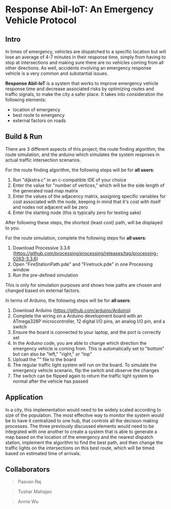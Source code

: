 # Response Abil-IoT: An Emergency Vehicle Protocol

## Intro 
In times of emergency, vehicles are dispatched to a specific location but will lose an average of 4-7 minutes in their response time, simply from having to stop at intersections and making sure there are no vehicles coming from all other directions. As well, accidents involving an emergency response vehicle is a very common and substantial issues.

**Response Abil-IoT** is a system that works to improve emergency vehicle response time and decrease associated risks by optimizing routes and traffic signals, to make the city a safer place. It takes into consideration the following elements: 
+ location of emergency 
+ best route to emergency 
+ external factors on roads

## Build & Run
There are 3 different aspects of this project; the route finding algorithm, the route simulation, and the arduino which simulates the system respnses in actual traffic intersection scenarios. 

For the route finding algorithm, the following steps will be for **all users**:

1) Run "dijkstra.c" in an c-compatible IDE of your choice
2) Enter the value for "number of vertices," which will be the side length of the generated road map matrix
3) Enter the values of the adjacency matrix, assigning specific variables for cost associated with the node, keeping in mind that it's cost with itself and nodes not adjacent will be zero 
4) Enter the starting node (this is typically zero for testing sake) 

After following these steps, the shortest (least cost) path, will be displayed to you. 

For the route simulation, complete the following steps for **all users**:

1) Download Processive 3.3.6 (https://github.com/processing/processing/releases/tag/processing-0263-3.3.6)
2) Open "FireStationPath.pde" and "Firetruck.pde" in one Processing window
3) Run the pre-defined simulation

This is only for simulation purposes and shows how paths are chosen and changed based on external factors. 

In terms of Arduino, the following steps will be for **all users**: 

1) Download Arduino (https://github.com/arduino/Arduino)
2) Complete the wiring on a Arduino development board with an ATmega328P microcontroller, 12 digital I/O pins, an analog I/O pin, and a switch
3) Ensure the board is connected to your laptop, and the port is correctly set
4) In the Arduino code, you are able to change which direction the emergency vehicle is coming from. This is automatically set to "bottom" but can also be "left," "right," or "top"
5) Upload the "" file to the board
6) The regular traffic light system will run on the board. To simulate the emergency vehicle scenario, flip the switch and observe the changes
7) The switch can be flipped again to return the traffic light system to normal after the vehicle has passed

## Application
In a city, this implementation would need to be widely scaled according to size of the population. The most effective way to monitor the system would be to have it centralized to one hub, that controls all the decision making processes. The three previously discussed elements would need to be integrated with one another to create a system that is able to generate a map based on the location of the emergency and the nearest dispatch station, implement the algorithm to find the best path, and then change the traffic lights on the intersections on this best route, which will be timed based on estimated time of arrivals. 

## Collaborators 
> Paavan Raj

> Tushar Mahajan

> Annie Wu
